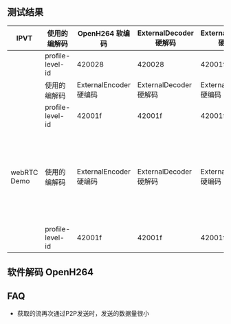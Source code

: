 
## 测试结果

| IPVT        | 使用的编解码     | OpenH264 软编码        | ExternalDecoder 硬解码 | ExternalEncoder 硬编码 | ExternalDecoder  硬解码 | 黑屏 |                                       |
|-------------|------------------|------------------------|------------------------|------------------------|-------------------------|------|---------------------------------------|
|             | profile-level-id | 420028                 | 420028                 | 42001f                 | 42001f                  | 黑屏 |                                       |
|             | 使用的编解码     | ExternalEncoder 硬编码 | ExternalDecoder 硬解码 | ExternalEncoder 硬编码 | ExternalDecoder  硬解码 | 黑屏 |                                       |
|             | profile-level-id | 42001f                 | 42001f                 | 42001f                 | 42001f                  | 黑屏 |                                       |
| webRTC Demo | 使用的编解码     | ExternalEncoder 硬编码 | ExternalDecoder 硬解码 | ExternalEncoder 硬编码 | ExternalDecoder  硬解码 | 黑屏 | DEMO两个点对点连接都在本地同一个tab页 |
|             | profile-level-id | 42001f                 | 42001f                 | 42001f                 | 42001f                  | 黑屏 |                                       |


## 软件解码 OpenH264



## FAQ

- 获取的流再次通过P2P发送时，发送的数据量很小
